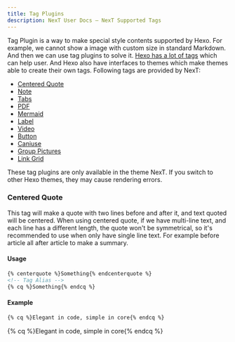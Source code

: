 ```yaml
---
title: Tag Plugins
description: NexT User Docs – NexT Supported Tags
---
```


Tag Plugin is a way to make special style contents supported by Hexo. For example, we cannot show a image with custom size in standard Markdown. And then we can use tag plugins to solve it. [Hexo has a lot of tags](https://hexo.io/docs/tag-plugins) which can help user. And Hexo also have interfaces to themes which make themes able to create their own tags. Following tags are provided by NexT:

* [Centered Quote](#Centered-Quote)
* [Note](/docs/tag-plugins/note.html)
* [Tabs](/docs/tag-plugins/tabs.html)
* [PDF](/docs/tag-plugins/pdf.html)
* [Mermaid](/docs/tag-plugins/mermaid.html)
* [Label](/docs/tag-plugins/label.html)
* [Video](/docs/tag-plugins/video.html)
* [Button](/docs/tag-plugins/button.html)
* [Caniuse](/docs/tag-plugins/caniuse.html)
* [Group Pictures](/docs/tag-plugins/group-pictures.html)
* [Link Grid](/docs/tag-plugins/link-grid.html)

These tag plugins are only available in the theme NexT. If you switch to other Hexo themes, they may cause rendering errors.

### Centered Quote

This tag will make a quote with two lines before and after it, and text quoted will be centered. When using centered quote, if we have multi-line text, and each line has a different length, the quote won't be symmetrical, so it's recommended to use when only have single line text. For example before article all after article to make a summary.

#### Usage

```html center-quote.js
{% centerquote %}Something{% endcenterquote %}
<!-- Tag Alias -->
{% cq %}Something{% endcq %}
```

#### Example

```md
{% cq %}Elegant in code, simple in core{% endcq %}
```

{% cq %}Elegant in code, simple in core{% endcq %}
